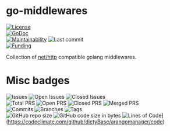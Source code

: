 # go-middlewares
[![License](https://img.shields.io/badge/License-BSD%202--Clause-blue.svg)](LICENSE)  
[![GoDoc](https://pkg.go.dev/badge/dictyBase/go-middlewares)](https://pkg.go.dev/dictyBase/go-middlewares)   
[![Maintainability](https://api.codeclimate.com/v1/badges/6be0548f1ca22d27fc01/maintainability)](https://codeclimate.com/github/dictyBase/go-middlewares/maintainability)
![Last commit](https://badgen.net/github/last-commit/dictyBase/go-middlewares/develop)   
[![Funding](https://badgen.net/badge/NIGMS/Rex%20L%20Chisholm,dictyBase,DCR/yellow?list=|)](https://projectreporter.nih.gov/project_info_description.cfm?aid=10024726&icde=0)

Collection of [net/http](https://golang.org/pkg/net/http/) compatible golang middlewares.


# Misc badges
![Issues](https://badgen.net/github/issues/dictyBase/go-middlewares)
![Open Issues](https://badgen.net/github/open-issues/dictyBase/go-middlewares)
![Closed Issues](https://badgen.net/github/closed-issues/dictyBase/go-middlewares)   
![Total PRS](https://badgen.net/github/prs/dictyBase/go-middlewares)
![Open PRS](https://badgen.net/github/open-prs/dictyBase/go-middlewares)
![Closed PRS](https://badgen.net/github/closed-prs/dictyBase/go-middlewares)
![Merged PRS](https://badgen.net/github/merged-prs/dictyBase/go-middlewares)   
![Commits](https://badgen.net/github/commits/dictyBase/go-middlewares/develop)
![Branches](https://badgen.net/github/branches/dictyBase/go-middlewares)
![Tags](https://badgen.net/github/tags/dictyBase/go-middlewares)   
![GitHub repo size](https://img.shields.io/github/repo-size/dictyBase/go-middlewares?style=plastic)
![GitHub code size in bytes](https://img.shields.io/github/languages/code-size/dictyBase/go-middlewares?style=plastic)
![Lines of Code](https://badgen.net/codeclimate/loc/dictyBase/go-middlewares)](https://codeclimate.com/github/dictyBase/arangomanager/code)   
